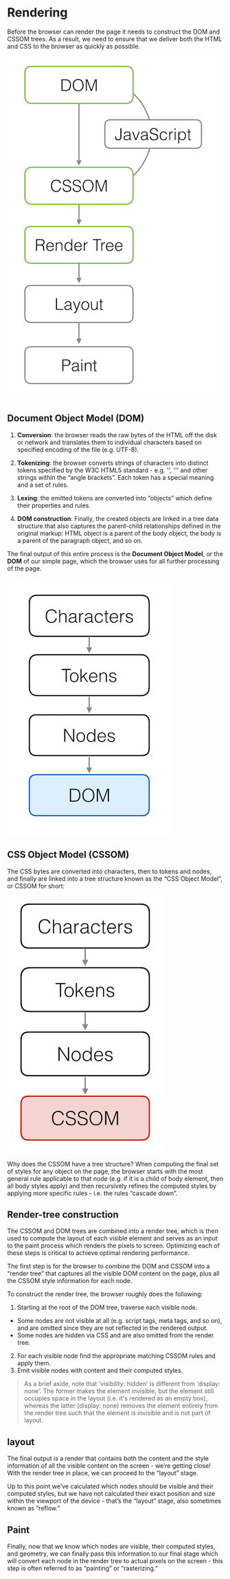 # Rendering

Before the browser can render the page it needs to construct the DOM and CSSOM trees. As a result, we need to ensure that we deliver both the HTML and CSS to the browser as quickly as possible.

![DOM](img/rendering.png)

## Document Object Model (DOM)

1. **Conversion**: the browser reads the raw bytes of the HTML off the disk or network and translates them to individual characters based on specified encoding of the file (e.g. UTF-8).

2. **Tokenizing**: the browser converts strings of characters into distinct tokens specified by the W3C HTML5 standard - e.g. '<html>', '<body>'' and other strings within the “angle brackets”. Each token has a special meaning and a set of rules.

3. **Lexing**: the emitted tokens are converted into “objects” which define their properties and rules.

4. **DOM construction**: Finally, the created objects are linked in a tree data structure that also captures the parent-child relationships defined in the original markup: HTML object is a parent of the body object, the body is a parent of the paragraph object, and so on.

The final output of this entire process is the **Document Object Model**, or the **DOM** of our simple page, which the browser uses for all further processing of the page.

![DOM](img/dom.png)


## CSS Object Model (CSSOM)

The CSS bytes are converted into characters, then to tokens and nodes, and finally are linked into a tree structure known as the “CSS Object Model”, or CSSOM for short:

![DOM](img/cssom.png)

Why does the CSSOM have a tree structure? When computing the final set of styles for any object on the page, the browser starts with the most general rule applicable to that node (e.g. if it is a child of body element, then all body styles apply) and then recursively refines the computed styles by applying more specific rules - i.e. the rules “cascade down”.

## Render-tree construction

The CSSOM and DOM trees are combined into a render tree, which is then used to compute the layout of each visible element and serves as an input to the paint process which renders the pixels to screen. Optimizing each of these steps is critical to achieve optimal rendering performance.

The first step is for the browser to combine the DOM and CSSOM into a “render tree” that captures all the visible DOM content on the page, plus all the CSSOM style information for each node.

To construct the render tree, the browser roughly does the following:

1. Starting at the root of the DOM tree, traverse each visible node.
  - Some nodes are not visible at all (e.g. script tags, meta tags, and so on), and are omitted since they are not reflected in the rendered output.
  - Some nodes are hidden via CSS and are also omitted from the render tree.
2. For each visible node find the appropriate matching CSSOM rules and apply them.
3. Emit visible nodes with content and their computed styles.

> As a brief aside, note that 'visibility: hidden' is different from 'display: none'. The former makes the element invisible, but the element still occupies space in the layout (i.e. it's rendered as an empty box), whereas the latter (display: none) removes the element entirely from the render tree such that the element is invisible and is not part of layout.

## layout

The final output is a render that contains both the content and the style information of all the visible content on the screen - we’re getting close! With the render tree in place, we can proceed to the “layout” stage.

Up to this point we’ve calculated which nodes should be visible and their computed styles, but we have not calculated their exact position and size within the viewport of the device - that’s the “layout” stage, also sometimes known as “reflow.”

## Paint

Finally, now that we know which nodes are visible, their computed styles, and geometry, we can finally pass this information to our final stage which will convert each node in the render tree to actual pixels on the screen - this step is often referred to as “painting” or “rasterizing.”
